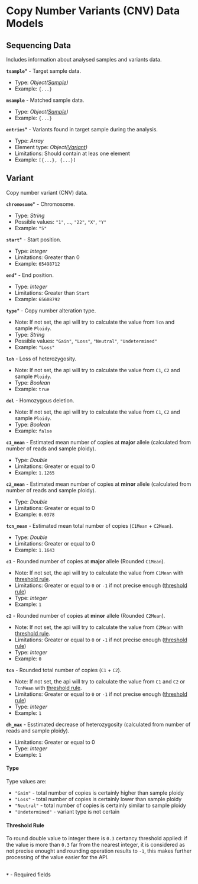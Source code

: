 # Copy Number Variants (CNV) Data Models

## Sequencing Data
Includes information about analysed samples and variants data.

**`tsample`*** - Target sample data. 
- Type: _Object([Sample](api-models-sample.md))_
- Example: `{...}`

**`msample`** - Matched sample data.
- Type: _Object([Sample](api-models-sample.md))_
- Example: `{...}`

**`entries`*** - Variants found in target sample during the analysis.
- Type: _Array_
- Element type: _Object([Variant](api-models-cnv.md#variant))_
- Limitations: Should contain at leas one element
- Example: `[{...}, {...}]`

## Variant
Copy number variant (CNV) data.

**`chromosome`*** - Chromosome.
- Type: _String_
- Possible values: `"1"`, ..., `"22"`, `"X"`, `"Y"`
- Example: `"5"`

**`start`*** - Start position.
- Type: _Integer_
- Limitations: Greater than 0
- Example: `65498712`

**`end`*** - End position.
- Type: _Integer_
- Limitations: Greater than `Start`
- Example: `65608792`

**`type`*** - Copy number alteration type.
- Note: If not set, the api will try to calculate the value from `Tcn` and sample `Ploidy`.
- Type: _String_
- Possible values: `"Gain"`, `"Loss"`, `"Neutral"`, `"Undetermined"`
- Example: `"Loss"`

**`loh`** - Loss of heterozygosity.
- Note: If not set, the api will try to calculate the value from `C1`, `C2` and sample `Ploidy`.
- Type: _Boolean_
- Example: `true`

**`del`** - Homozygous deletion.
- Note: If not set, the api will try to calculate the value from `C1`, `C2` and sample `Ploidy`.
- Type: _Boolean_
- Example: `false`

**`c1_mean`** - Estimated mean number of copies at **major** allele (calculated from number of reads and sample ploidy). 
- Type: _Double_
- Limitations: Greater or equal to 0
- Example: `1.1265`

**`c2_mean`** - Estimated mean number of copies at **minor** allele (calculated from number of reads and sample ploidy). 
- Type: _Double_
- Limitations: Greater or equal to 0
- Example: `0.0378`

**`tcn_mean`** - Estimated mean total number of copies (`C1Mean` + `C2Mean`). 
- Type: _Double_
- Limitations: Greater or equal to 0
- Example: `1.1643`

**`c1`** - Rounded number of copies at **major** allele (Rounded `C1Mean`).
- Note: If not set, the api will try to calculate the value from `C1Mean` with [threshold rule](api-models-cnv.md#threshold-rule).
- Limitations: Greater or equal to `0` or `-1` if not precise enough ([threshold rule](api-models-cnv.md#threshold-rule))
- Type: _Integer_
- Example: `1`

**`c2`** - Rounded number of copies at **minor** allele (Rounded `C2Mean`).
- Note: If not set, the api will try to calculate the value from `C2Mean` with [threshold rule](api-models-cnv.md#threshold-rule).
- Limitations: Greater or equal to `0` or `-1` if not precise enough ([threshold rule](api-models-cnv.md#threshold-rule))
- Type: _Integer_
- Example: `0`

**`tcn`** - Rounded total number of copies (`C1` + `C2`).
- Note: If not set, the api will try to calculate the value from `C1` and `C2` or `TcnMean` with [threshold rule](api-models-cnv.md#threshold-rule).
- Limitations: Greater or equal to `0` or `-1` if not precise enough ([threshold rule](api-models-cnv.md#threshold-rule))
- Type: _Integer_
- Example: `1`

**`dh_max`** - Esstimated decrease of heterozygosity (calculated from number of reads and sample ploidy).
- Limitations: Greater or equal to 0
- Type: _Integer_
- Example: `1`

#### Type
Type values are:
- `"Gain"` - total number of copies is certainly higher than sample ploidy
- `"Loss"` - total number of copies is certainly lower than sample ploidy
- `"Neutral"` - total number of copies is certainly similar to sample ploidy
- `"Undetermined"` - variant type is not certain

#### Threshold Rule
To round double value to integer there is `0.3` certancy threshold applied:
if the value is more than `0.3` far from the nearest integer, it is considered as not precise enought and rounding operation results to `-1`, 
this makes further processing of the value easier for the API.

##
**`*`** - Required fields

